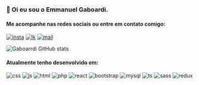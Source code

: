 ### 👋 Oi eu sou o Emmanuel Gaboardi.

#### Me acompanhe nas redes sociais ou entre em contato comigo:
[![insta](https://img.shields.io/badge/Instagram-E4405F?style=for-the-badge&logo=instagram&logoColor=white)](https://www.instagram.com/gaboarrdi/)
[![lk](https://img.shields.io/badge/LinkedIn-0077B5?style=for-the-badge&logo=linkedin&logoColor=white)](https://www.linkedin.com/in/emmanuel-gaboardi-715155240/)
[![mail](https://img.shields.io/badge/Gmail-D14836?style=for-the-badge&logo=gmail&logoColor=white)](emmanuelgaboardi@gmail.com)

![Gaboarrdi GitHub stats](https://github-readme-stats.vercel.app/api?username=gaboarrdi&show_icons=true&theme=merko)


#### Atualmente tenho desenvolvido em:

![css](https://img.shields.io/badge/CSS3-1572B6?style=for-the-badge&logo=css3&logoColor=white)
![js](https://img.shields.io/badge/JavaScript-323330?style=for-the-badge&logo=javascript&logoColor=F7DF1E)
![html](https://img.shields.io/badge/HTML5-E34F26?style=for-the-badge&logo=html5&logoColor=white)
![php](https://img.shields.io/badge/PHP-777BB4?style=for-the-badge&logo=php&logoColor=white)
![react](https://img.shields.io/badge/React-20232A?style=for-the-badge&logo=react&logoColor=61DAFB)
![bootstrap](https://img.shields.io/badge/Bootstrap-563D7C?style=for-the-badge&logo=bootstrap&logoColor=white)
![mysql](https://img.shields.io/badge/MySQL-00000F?style=for-the-badge&logo=mysql&logoColor=white)
![ts](https://img.shields.io/badge/TypeScript-007ACC?style=for-the-badge&logo=typescript&logoColor=white)
![sass](https://img.shields.io/badge/Sass-CC6699?style=for-the-badge&logo=sass&logoColor=white)
![redux](https://img.shields.io/badge/Redux-593D88?style=for-the-badge&logo=redux&logoColor=white)

